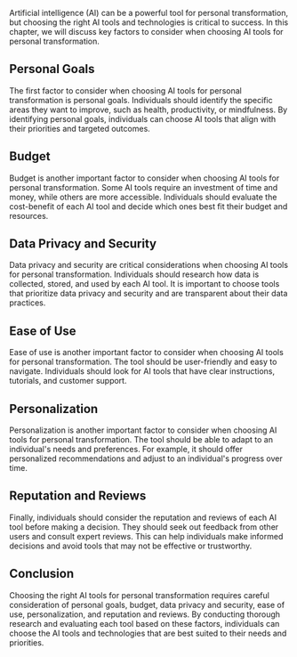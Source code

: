 

Artificial intelligence (AI) can be a powerful tool for personal transformation, but choosing the right AI tools and technologies is critical to success. In this chapter, we will discuss key factors to consider when choosing AI tools for personal transformation.

Personal Goals
--------------

The first factor to consider when choosing AI tools for personal transformation is personal goals. Individuals should identify the specific areas they want to improve, such as health, productivity, or mindfulness. By identifying personal goals, individuals can choose AI tools that align with their priorities and targeted outcomes.

Budget
------

Budget is another important factor to consider when choosing AI tools for personal transformation. Some AI tools require an investment of time and money, while others are more accessible. Individuals should evaluate the cost-benefit of each AI tool and decide which ones best fit their budget and resources.

Data Privacy and Security
-------------------------

Data privacy and security are critical considerations when choosing AI tools for personal transformation. Individuals should research how data is collected, stored, and used by each AI tool. It is important to choose tools that prioritize data privacy and security and are transparent about their data practices.

Ease of Use
-----------

Ease of use is another important factor to consider when choosing AI tools for personal transformation. The tool should be user-friendly and easy to navigate. Individuals should look for AI tools that have clear instructions, tutorials, and customer support.

Personalization
---------------

Personalization is another important factor to consider when choosing AI tools for personal transformation. The tool should be able to adapt to an individual's needs and preferences. For example, it should offer personalized recommendations and adjust to an individual's progress over time.

Reputation and Reviews
----------------------

Finally, individuals should consider the reputation and reviews of each AI tool before making a decision. They should seek out feedback from other users and consult expert reviews. This can help individuals make informed decisions and avoid tools that may not be effective or trustworthy.

Conclusion
----------

Choosing the right AI tools for personal transformation requires careful consideration of personal goals, budget, data privacy and security, ease of use, personalization, and reputation and reviews. By conducting thorough research and evaluating each tool based on these factors, individuals can choose the AI tools and technologies that are best suited to their needs and priorities.
